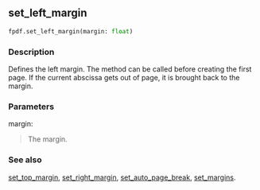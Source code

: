 ## set_left_margin ##

```python
fpdf.set_left_margin(margin: float)
```

### Description ###

Defines the left margin. The method can be called before creating the first page. 
If the current abscissa gets out of page, it is brought back to the margin.

### Parameters ###

margin:
> The margin.

### See also ###

[set_top_margin](set_top_margin.md), [set_right_margin](set_right_margin.md), [set_auto_page_break](set_auto_page_break.md), [set_margins](set_margins.md).
